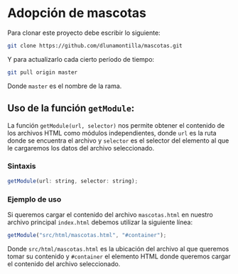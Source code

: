 # Adopción de mascotas

Para clonar este proyecto debe escribir lo siguiente:

```bash
git clone https://github.com/dlunamontilla/mascotas.git
```

Y para actualizarlo cada cierto período de tiempo:

```bash
git pull origin master
```

Donde `master` es el nombre de la rama.

## Uso de la función `getModule`:

La función `getModule(url, selector)` nos permite obtener el contenido de los archivos HTML como módulos independientes, donde `url` es la ruta donde se encuentra el archivo y `selector` es el selector del elemento al que le cargaremos los datos del archivo seleccionado.

### Sintaxis

```js
getModule(url: string, selector: string);

```

### Ejemplo de uso

Si queremos cargar el contenido del archivo `mascotas.html` en nuestro archivo principal `index.html` debemos utilizar la siguiente línea:

```js
getModule("src/html/mascotas.html", "#container");
```

Donde `src/html/mascotas.html` es la ubicación del archivo al que queremos tomar su contenido y `#container` el elemento HTML donde queremos cargar el contenido del archivo seleccionado.